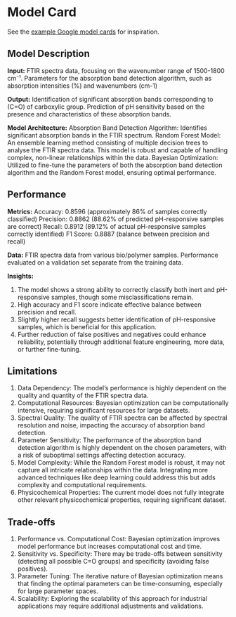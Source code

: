 
# Model Card

See the [example Google model cards](https://modelcards.withgoogle.com/model-reports)
for inspiration. 

## Model Description

**Input:**
FTIR spectra data, focusing on the wavenumber range of 1500-1800 cm⁻¹.
Parameters for the absorption band detection algorithm, such as absorption intensities (%) and wavenumbers (cm-1)

**Output:**
Identification of significant absorption bands corresponding to (C=O) of carboxylic group.
Prediction of pH sensitivity based on the presence and characteristics of these absorption bands.

**Model Architecture:**
Absorption Band Detection Algorithm: Identifies significant absorption bands in the FTIR spectrum.
Random Forest Model: An ensemble learning method consisting of multiple decision trees to analyse the FTIR spectra data. This model is robust and capable of handling complex, non-linear relationships within the data.
Bayesian Optimization: Utilized to fine-tune the parameters of both the absorption band detection algorithm and the Random Forest model, ensuring optimal performance.

## Performance

**Metrics:**
Accuracy: 0.8596 (approximately 86% of samples correctly classified)
Precision: 0.8862 (88.62% of predicted pH-responsive samples are correct)
Recall: 0.8912 (89.12% of actual pH-responsive samples correctly identified)
F1 Score: 0.8887 (balance between precision and recall)

**Data:**
FTIR spectra data from various bio/polymer samples.
Performance evaluated on a validation set separate from the training data.

**Insights:**
1.	The model shows a strong ability to correctly classify both inert and pH-responsive samples, though some misclassifications remain.
2.	High accuracy and F1 score indicate effective balance between precision and recall.
3.	Slightly higher recall suggests better identification of pH-responsive samples, which is beneficial for this application.
4.	Further reduction of false positives and negatives could enhance reliability, potentially through additional feature engineering, more data, or further fine-tuning.
   
## Limitations

1.	Data Dependency: The model’s performance is highly dependent on the quality and quantity of the FTIR spectra data.
2.	Computational Resources: Bayesian optimization can be computationally intensive, requiring significant resources for large datasets.
3.	Spectral Quality: The quality of FTIR spectra can be affected by spectral resolution and noise, impacting the accuracy of absorption band detection.
4.	Parameter Sensitivity: The performance of the absorption band detection algorithm is highly dependent on the chosen parameters, with a risk of suboptimal settings affecting detection accuracy.
5.	Model Complexity: While the Random Forest model is robust, it may not capture all intricate relationships within the data. Integrating more advanced techniques like deep learning could address this but adds complexity and computational requirements.
6.	Physicochemical Properties: The current model does not fully integrate other relevant physicochemical properties, requiring significant dataset.
   
## Trade-offs

1.	Performance vs. Computational Cost: Bayesian optimization improves model performance but increases computational cost and time.
2.	Sensitivity vs. Specificity: There may be trade-offs between sensitivity (detecting all possible C=O groups) and specificity (avoiding false positives).
3.	Parameter Tuning: The iterative nature of Bayesian optimization means that finding the optimal parameters can be time-consuming, especially for large parameter spaces.
4.	Scalability: Exploring the scalability of this approach for industrial applications may require additional adjustments and validations.

